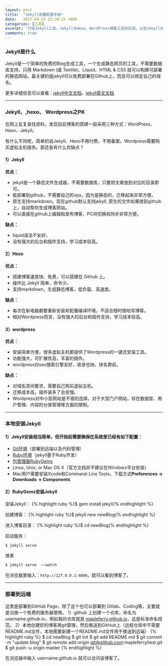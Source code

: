 ```yaml
---
layout: post
title:  "Jekyll部署配置手册"
date:   2017-09-22 15:30:25 +800
categories: [工具]
excerpt: "介绍Jekyll工具，Jekyll与Hexo、WordPress博客工具的区别，以及Jekyll在本地安装部署和远端部署的方式。"
comments: true
---
```


### Jekyll是什么

Jekyll是一个简单的免费的Blog生成工具，一个生成静态网页的工具，不需要数据库支持，只用 Markdown (或 Textile)、Liquid、HTML & CSS 就可以构建可部署的静态网站，最关键的是jekyll可以免费部署在Github上，而且可以绑定自己的域名。

更多详细信息可以查看：[jekyll中文文档](http://jekyll.com.cn/)、[jekyll英文文档](https://jekyllrb.com/)

<!--more-->
---
### Jekyll、,hexo、 Wordpress之PK ###
在网上反复查找资料，发现目前博客的搭建一般采用三种方式：WordPress、Hexo、Jekyll。

有什么不同呢，简单的说Jekyll、Hexo不用付费，不用备案，Wordpress需要购买虚拟主机服务。那还各有什么优缺点？
#### 1）Jekyll
**优点：**
* jekyll是一个静态文件生成器，不需要数据库，只要把文章放到对应的目录即可。
* 能部署到github，不需要自己的vps，因为是静态的，迁移起来非常方便。
* 原生支持markdown。现在github默认支持jekyll, 原生的文件如果放到github上，自动帮你生成博客网站。
* 可以直接在github上编辑和发布博客，PC间切换和同步非常方便。

**缺点：**
* liquid语法不友好。
* 没有强大的后台和插件支持，学习成本较高。

#### 2）Hexo
**优点：**
* 搭建博客速度快、免费，可以搭建在 Github 上。
* 操作比 Jekyll 简单，命令少。
* 支持markdown，生成静态博客，低负载、高速度。
  
**缺点：**
* 每次在新电脑都要重新安装和配置编译环境，不适合随时随地写博客。
* 相对Wordpress而言，没有强大的后台和插件支持，学习成本较高。

#### 3）wordpress
**优点：**
* 安装简单方便，很多虚拟主机都提供了Wordpress的一键式安装工具。
* 功能强大，可扩展性高，丰富的插件。
* wordpress对seo搜索引擎友好，收录也快，排名靠前。

**缺点：**
* 对域名空间要求，需要自己购买虚拟主机。
* 迁移成本高，插件装多了会变慢。
* Wordpress对中小型网站是不错的选择，对于大型门户网站，存在数据库、用户管理、内容的分类管理等方面的限制。

---

### 本地安装Jekyll
#### 1）Jekyll安装相当简单，但开始前需要确保在系统里已经有如下配置：
- [Git环境](https://git-scm.com/downloads)（部署到远端以及代码管理）
- [Ruby环境](https://www.ruby-lang.org/en/downloads/)（jekyll基于Ruby开发）
- [包管理器RubyGems](https://rubygems.org/pages/download/)
- Linux, Unix, or Mac OS X（官方文档并不建议在Windows平台安装）
- Mac用户需要安装Xcode和Command-Line Tools，下载方式**Preferences → Downloads → Components**

#### 2）RubyGems安装Jekyll
安装Jekyll：
{% highlight ruby %}$ gem install jekyll{% endhighlight %}

创建博客：
{% highlight ruby %}$ jekyll new newBlog{% endhighlight %}

进入博客目录：
{% highlight ruby %}$ cd newBlog{% endhighlight %}

启动服务：
~~~ ruby 
$ jekyll serve 
~~~
或者
~~~ ruby 
$ jekyll serve  --watch
~~~

在浏览器里输入：`http://127.0.0.1:4000`，就可以看到博客了。

---

### 部署到远端
这里是部署到GitHub Page，除了这个也可以部署到 Gitlab、Coding等，主要就是当做一个免费的服务器使用。
1）github 上创建一个仓库，命名为 username.github.io，例如我的仓库就是 [mapleferry.github.io](https://mapleferry.github.io)，这是标准命名规范。
2）本地创建好的博客用git管理，然后推送到GitHub上（远程仓库中不需要README.md文件，本地需要新建一个README.md文件用于推送到远端）
{% highlight ruby %}
 $ cd newBlog
 $ git init
 $ git add README.md
 $ git commit -m "update blog"
 $ git remote add origin git@github.com:mapleferry/test.git
 $ git push -u origin master
{% endhighlight %}
 
在浏览器中输入 username.github.io 就可以访问该博客了。




[jekyll]:      http://jekyllrb.com
[jekyll-gh]:   https://github.com/jekyll/jekyll
[jekyll-help]: https://github.com/jekyll/jekyll-help
